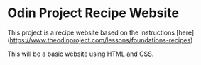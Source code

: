# Odin Project Recipe Website

This project is a recipe website based on the instructions [here] (https://www.theodinproject.com/lessons/foundations-recipes)

This will be a basic website using HTML and CSS.